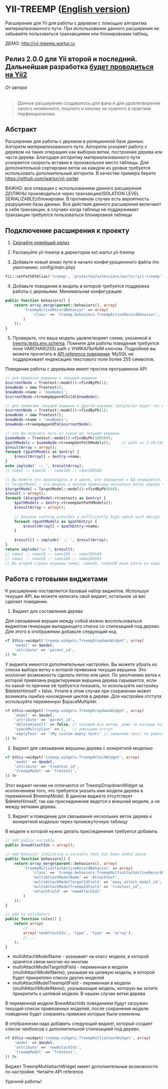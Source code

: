 YII-TREEMP ([English version](https://github.com/wartur/yii-treemp/blob/master/README.md))
==========================================================================================

Расширение для Yii для работы c деревом с помощью алгоритма материализованного пути.
При использовании данного расширения не забывайте пользоваться транзакциями или блокировками таблиц.

ДЕМО: http://yii-treemp.wartur.ru

## Релиз 2.0.0 для Yii второй и последний. Дальнейшая разработка [будет проводиться на Yii2](https://github.com/wartur/yii2-treemp)

###### От автора
> Данное расширение создавалось для фана и для удовлетворения своего
> низменного, пошлого и никому не нужного в практике перфекционизма.

Абстракт
--------
Расширение для работы с деревом в реляционной базе данных.
Алгоритм материализованного пути. Алгоритм ускоряет работу с деревом на таких
операциях как выборка ветки, построение дерева или части дерева.
Благодаря алгоритму материализованного пути ускоряется скорость вставки
в произвольное место таблицы. Для дополнительной сортировки веток
на каждом из уровне требуется использовать дополнительный алгоритм.
В качестве примера берите https://github.com/wartur/yii-sorter

ВАЖНО: все операции с использованием данного расширения ДОЛЖНЫ производиться через
транзакции(ISOLATION LEVEL SERIALIZABLE)/блокировки. В противном случае
есть вероятность разрушения базы данных.
Все действия данного расширения включают в себя транзакции, в случаях когда таблица
не поддерживает транзакции требуется пользоваться блокировкой таблицы

Подключение расширения к проекту
--------------------------------
1) [Скачайте новейший релиз](https://github.com/wartur/yii-treemp/releases)

2) Распакуйте yii-treemp в директории ext.wartur.yii-treemp

3) Добавьте новый алиас пути в начало конфигурационного файла (по умолчанию: config/main.php)
```php
Yii::setPathOfAlias('treemp', 'protected/extensions/wartur/yii-treemp');
```

4) Добавьте поведение в модель в которой требуется поддержка работы с деревьями.
Минимальная конфигурация:
```php
public function behaviors() {
	return array_merge(parent::behaviors(), array(
		'TreempActiveRecordBehavior' => array(
			'class' => 'treemp.behaviors.TreempActiveRecordBehavior',
		)
	));
}
```

5) Проверьте, что ваша модель удовлетворяет схеме, указанной в [treemp.tests.env.schema](https://github.com/wartur/yii-treemp/blob/master/tests/env/schema/treetest.sql).
Помните для работы поведения требуется поле VARCHAR(255) path с УНИКАЛЬНЫМ ключом. Подробнее
вы можете прочитать в [API reference поведения](https://github.com/wartur/yii-treemp/blob/master/behaviors/TreempActiveRecordBehavior.php). MySQL не поддерживает индексацию текстового поля более 255 символов.

Поведение работы с деревьями имеет простое программное API
```php
// для привязки вершины к текущей вершине
$currentNode = Treetest::model()->findByPk(1);
$newNode = new Treetest();
$newNode->name = 'newName1';
$currentNode->treempAppendChild($newNode);

// для привязки текущей вершины к другой вершине (результат будет тот же)
$currentNode = Treetest::model()->findByPk(1);
$newNode = new Treetest();
$newNode->name = 'newName1';
$newNode->treempAppendTo($currentNode);

// что бы получить путь от корня до текущей вершины
$someNode = Treetest::model()->findByPk(100500);
$pathModels = $someNode->treempGetPathModels();		// path => 1:10:100:100500
$resultArray = array();
foreach ($pathModels as $entry) {
	$resultArray[] = $entry->name;
}
echo implode(' :: ', $resultArray);
// name1 :: name10 :: name100 :: name100500

// Вы можете это производить и в цикле, все обращения к БД кешируются.
// TargetModel - это модель к котоой привязаны несколько веток дерева через таблицу много-ко-многим
$targetModel = TargetModel::model()->findByPk(666);
$result = array();
foreach ($targetModel->treetests as $entry) {
	$pathModels = $entry->treempGetPathModels();
	$resultArray = array();
	
	// because caching provides a sufficiently high speed such design
	foreach ($pathModels as $pathEntry) {
		$resultArray[] = $pathEntry->name;
	}
	
	$result[] = implode(' :: ', $resultArray);
}
return implode("\n ", $result);
// name1 :: name10 :: name100 :: name100500
// name1 :: name10 :: name100 :: name100501
// Во второй строке вершины name1, name10, name100 были взяты из кеша

```

Работа с готовыми виджетами
---------------------------
К расширению поставляется базовый набор виджетов.
Используя текущее API, вы можете написать свой виджет, остальное за вас сделает поведение.

1) Виджет для составления дерева

Для связывания вершин между собой можно воспользоваться виджетом генерации выпадающего списка со стилизацией под дерево. Для этого в отображении добавьте следующий код
```php
<? $this->widget('treemp.widgets.TreempDropdownWidget', array(
	'model' => $model,
	'attribute' => 'parent_id',
)) ?>
```
У виджета имеются дополнительные настройки. Вы можете убрать из списка выбора ветку к которой привязана текущая вершина. Это исключит возможность сделать петлю или цикл. По умолчанию ветка к которой привязана редактируемая вершина дерева скрывается, если по какой-то причине её требуется показать, то используйте настройку $deleteHimself = false. Учтите в этом случае при сохранении может возникать ошибка нахождения циклов в дереве. Для настройки отступа используйте переменную $spaceMultiplier.
```php
<? $this->widget('treemp.widgets.TreempDropdownWidget', array(
	'model' => $model,
	'attribute' => 'parent_id',
	'deleteHimself' => false, // покажем все ветки, даже те которые потенциально могут вызвать ошибку
	'spaceMultiplier' => 1,   // уменьшим отступ
	'emptyText' => '(My custom empty text)' // поменяем текст по умолчанию
)) ?>
```

2) Виджет для связывания вершины дерева с конкретной моделью
```php
<? $this->widget('treemp.widgets.TreempAttachWidget', array(
	'model' => $model,
	'attribute' => 'treetest_id',
	'treempModel' => 'Treetest',
)) ?>
```
Этот виджет ничем не отличается от TreempDropdownWidget за исключением того, что требуется указать имя модели дерева в переменной $treempModel. В данном виджете отсутствует $deleteHimself, так как присоединение ведется к внешней моделе, а не между ветками дерева.

3) Виджет и поведение для связывания нескольких веток дерева к конкретной моделью через промежуточную таблицу

В моделе к которой нужно делать присоединения требуется добавить
```php
// add public variable
public $newAttachIds = array();

// add behavior indicating a variable that has been added above
public function behaviors() {
	return array_merge(parent::behaviors(), array(
		'TreempMultiattachActiveRecordBehavior' => array(
			'class' => 'treemp.behaviors.TreempMultiattachActiveRecordBehavior',
			'multiAttachModelName' => 'Attachtest',
			'multiAttachModelTargetIdField' => 'many_attach_model_id',
			'multiAttachModelTreempIdField' => 'treetest_id',
			'attachField' => 'newAttachIds'
		)
	));
}

// add to validators
public function rules() {
	return array(
		// ...
		array('newAttachIds', 'type', 'type' => 'array'),
		// ...
	);
}
```
- multiAttachModelName - указывает на класс модели, в которой хранятся связи многие-ко-многим
- multiAttachModelTargetIdField - переменная в модели {multiAttachModelName}, указывая на целевую модель, в которой будет прикреплен список других моделей
- multiAttachModelTreempIdField - переменная в модели {multiAttachModelName}, указывающие модель, которую вы хотите прикрепить к целевой модели. В нашем случае ветки дерева

В переменной модели $newAttachIds поведением будут загружен текущий список привязанных моделей, после сохранения модели поведение будет сохранять привязки которые были изменены

В отображении надо добавить следующий виджет, который создает список чекбоксов с дополнительной стилизацией под дерево.
```php
<? $this->widget('treemp.widgets.TreempMultiattachWidget', array(
	'model' => $model,
	'attribute' => 'newAttachIds',
	'treempModel' => 'Treetest',
)) ?>
```
Виджет TreempMultiattachWidget имеет дополнительные возможности по настройке. Читайте API reference.

Удачной работы!
